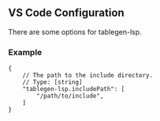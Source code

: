 ## VS Code Configuration

There are some options for tablegen-lsp.

### Example

```jsonc
{
    // The path to the include directory.
    // Type: [string]
    "tablegen-lsp.includePath": [
        "/path/to/include",
    ]
}
```
